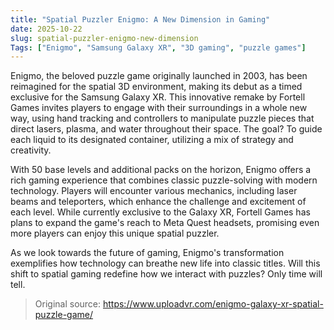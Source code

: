 ```yaml
---
title: "Spatial Puzzler Enigmo: A New Dimension in Gaming"
date: 2025-10-22
slug: spatial-puzzler-enigmo-new-dimension
Tags: ["Enigmo", "Samsung Galaxy XR", "3D gaming", "puzzle games"]
---
```

Enigmo, the beloved puzzle game originally launched in 2003, has been reimagined for the spatial 3D environment, making its debut as a timed exclusive for the Samsung Galaxy XR. This innovative remake by Fortell Games invites players to engage with their surroundings in a whole new way, using hand tracking and controllers to manipulate puzzle pieces that direct lasers, plasma, and water throughout their space. The goal? To guide each liquid to its designated container, utilizing a mix of strategy and creativity.

With 50 base levels and additional packs on the horizon, Enigmo offers a rich gaming experience that combines classic puzzle-solving with modern technology. Players will encounter various mechanics, including laser beams and teleporters, which enhance the challenge and excitement of each level. While currently exclusive to the Galaxy XR, Fortell Games has plans to expand the game's reach to Meta Quest headsets, promising even more players can enjoy this unique spatial puzzler.

As we look towards the future of gaming, Enigmo's transformation exemplifies how technology can breathe new life into classic titles. Will this shift to spatial gaming redefine how we interact with puzzles? Only time will tell.
> Original source: https://www.uploadvr.com/enigmo-galaxy-xr-spatial-puzzle-game/